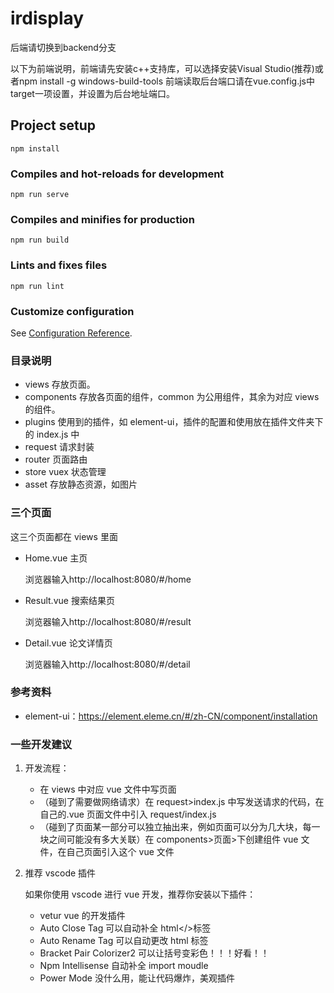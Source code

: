 # irdisplay


后端请切换到backend分支

以下为前端说明，前端请先安装c++支持库，可以选择安装Visual Studio(推荐)或者npm install -g windows-build-tools
前端读取后台端口请在vue.config.js中target一项设置，并设置为后台地址端口。

## Project setup

```
npm install
```

### Compiles and hot-reloads for development

```
npm run serve
```

### Compiles and minifies for production

```
npm run build
```

### Lints and fixes files

```
npm run lint
```

### Customize configuration

See [Configuration Reference](https://cli.vuejs.org/config/).

### 目录说明

- views 存放页面。
- components 存放各页面的组件，common 为公用组件，其余为对应 views 的组件。
- plugins 使用到的插件，如 element-ui，插件的配置和使用放在插件文件夹下的 index.js 中
- request 请求封装
- router 页面路由
- store vuex 状态管理
- asset 存放静态资源，如图片

### 三个页面

这三个页面都在 views 里面

- Home.vue 主页

  浏览器输入http://localhost:8080/#/home

- Result.vue 搜索结果页

  浏览器输入http://localhost:8080/#/result

- Detail.vue 论文详情页

  浏览器输入http://localhost:8080/#/detail

### 参考资料

- element-ui：https://element.eleme.cn/#/zh-CN/component/installation

### 一些开发建议

1. 开发流程：

   - 在 views 中对应 vue 文件中写页面
   - （碰到了需要做网络请求）在 request>index.js 中写发送请求的代码，在自己的.vue 页面文件中引入 request/index.js
   - （碰到了页面某一部分可以独立抽出来，例如页面可以分为几大块，每一块之间可能没有多大关联）在 components>页面>下创建组件 vue 文件，在自己页面引入这个 vue 文件

2. 推荐 vscode 插件

   如果你使用 vscode 进行 vue 开发，推荐你安装以下插件：

   - vetur vue 的开发插件
   - Auto Close Tag 可以自动补全 html</>标签
   - Auto Rename Tag 可以自动更改 html 标签
   - Bracket Pair Colorizer2 可以让括号变彩色！！！好看！！
   - Npm Intellisense 自动补全 import moudle
   - Power Mode 没什么用，能让代码爆炸，美观插件
